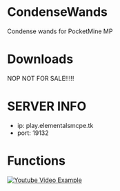 # CondenseWands
Condense wands for PocketMine MP 

# Downloads
NOP NOT FOR SALE!!!!!

# SERVER INFO
- ip: play.elementalsmcpe.tk
- port: 19132

# Functions
[![Youtube Video Example](https://img.youtube.com/vi/-WXWLFhtDFk/0.jpg)](https://www.youtube.com/watch?v=-WXWLFhtDFk&t=5s)
